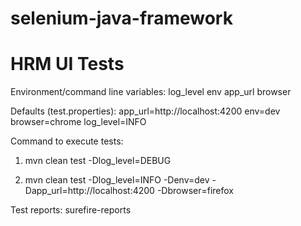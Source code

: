 # selenium-java-framework
# HRM UI Tests

Environment/command line variables:
log_level
env
app_url
browser

Defaults (test.properties):
app_url=http://localhost:4200
env=dev
browser=chrome
log_level=INFO

Command to execute tests:

1. mvn clean test -Dlog_level=DEBUG

2. mvn clean test -Dlog_level=INFO -Denv=dev -Dapp_url=http://localhost:4200 -Dbrowser=firefox


Test reports: surefire-reports
